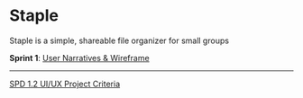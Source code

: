 # Staple

Staple is a simple, shareable file organizer for small groups

 **Sprint 1**: [User Narratives & Wireframe](static/assignment/sprint1.md)
  
---
[SPD 1.2 UI/UX Project Criteria](https://docs.google.com/document/d/15m8P9ic7sJqVovTozIRdikWCI7HQ_f5TOc5qpqyiAYs/edit#)